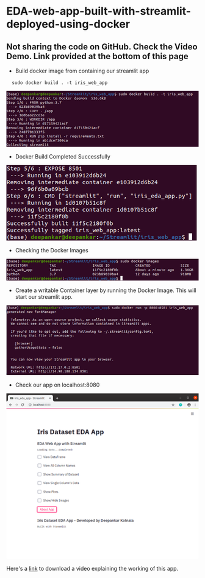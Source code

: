 # EDA-web-app-built-with-streamlit-deployed-using-docker

## Not sharing the code on GitHub. Check the Video Demo. Link provided at the bottom of this page

* Build docker image from containing our streamlit app

````console
  sudo docker build . -t iris_web_app
````

![Docker Build](https://github.com/deepankarkotnala/EDA-web-app-built-with-streamlit-deployed-using-docker/blob/master/images/docker_build.png)

* Docker Build Completed Successfully

![Docker Build_Complete](https://github.com/deepankarkotnala/EDA-web-app-built-with-streamlit-deployed-using-docker/blob/master/images/build_complete.png)


* Checking the Docker Images

![Docker Images](https://github.com/deepankarkotnala/EDA-web-app-built-with-streamlit-deployed-using-docker/blob/master/images/docker_images.png)

* Create a writable Container layer by running the Docker Image. This will start our streamlit app.

![Docker Container](https://github.com/deepankarkotnala/EDA-web-app-built-with-streamlit-deployed-using-docker/blob/master/images/docker_run.png)


* Check our app on localhost:8080

![Streamlit App](https://github.com/deepankarkotnala/EDA-web-app-built-with-streamlit-deployed-using-docker/blob/master/images/running_app.png)

Here's a [link](https://github.com/deepankarkotnala/EDA-web-app-built-with-streamlit-deployed-using-docker/blob/master/images/Demo.mkv?raw=true) to download a video explaining the working of this app.

